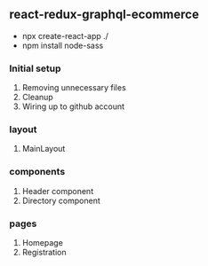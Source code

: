 ## react-redux-graphql-ecommerce

- npx create-react-app ./
- npm install node-sass

### Initial setup

1. Removing unnecessary files
2. Cleanup
3. Wiring up to github account

### layout

1. MainLayout

### components

1. Header component
2. Directory component

### pages

1. Homepage
2. Registration
